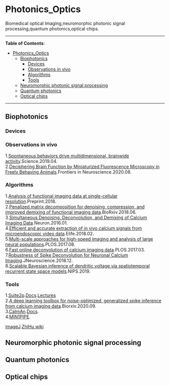 # Photonics_Optics
Biomedical optical Imaging,neuromorphic photonic signal processing,quantum photonics,optical chips.

*****************

**Table of Contents**:

- [Photonics_Optics](#Photonics_Optics)
  - [Biophotonics](#Biophotonics)
    - [Devices](#Devices)
    - [Observations in vivo](#observations-in-vivo)
    - [Algorithms](#algorithms)
    - [Tools](#tools)
  - [Neuromorphic photonic signal processing](#neuromorphic-photonic-signal-processing)
  - [Quantum photonics](#quantum-photonics)
  - [Optical chips](#optical-chips)
*****************


## Biophotonics
### Devices

### Observations in vivo
1.[Spontaneous behaviors drive multidimensional, brainwide activity](https://science.sciencemag.org/content/364/6437/eaav7893.full).Science.2019.04.<br>
2.[Deciphering Brain Function by Miniaturized Fluorescence Microscopy in Freely Behaving Animals](https://www.frontiersin.org/articles/10.3389/fnins.2020.00819/full).Frontiers in Neuroscience.2020.08.<br>

### Algorithms
1.[Analysis of functional imaging data at single-cellular resolution](https://www.overleaf.com/project/5c658cc993a57c30f070b3fa).Preprint.2018.<br>
2.[Penalized matrix decomposition for denoising, compression, and improved demixing of functional imaging data](https://www.biorxiv.org/content/10.1101/334706v3).BioRxiv.2018.06.<br>
3.[Simultaneous Denoising, Deconvolution, and Demixing of Calcium Imaging Data](https://www.cell.com/neuron/fulltext/S0896-6273(15)01084-3).Neuron.2016.01.<br>
4.[Efficient and accurate extraction of in vivo calcium signals from microendoscopic video data](https://elifesciences.org/articles/28728).Elife.2018.02.<br>
5.[Multi-scale approaches for high-speed imaging and analysis of large neural populations](https://journals.plos.org/ploscompbiol/article?id=10.1371/journal.pcbi.1005685).PLOS.2017.08.<br>
6.[Fast online deconvolution of calcium imaging data](https://journals.plos.org/ploscompbiol/article?id=10.1371/journal.pcbi.1005423).PLOS.2017.03.<br>
7.[Robustness of Spike Deconvolution for Neuronal Calcium Imaging](https://www.jneurosci.org/content/38/37/7976).JNeuroscience.2018.12.<br>
8.[Scalable Bayesian inference of dendritic voltage via spatiotemporal recurrent state space models](https://papers.nips.cc/paper/9206-scalable-bayesian-inference-of-dendritic-voltage-via-spatiotemporal-recurrent-state-space-models).NIPS.2019.<br>

### Tools
1.[Suite2p](https://github.com/MouseLand/suite2p).[Docs](https://suite2p.readthedocs.io/en/latest/index.html).[Lectures](https://www.youtube.com/watch?v=HpL5XNtC5wU&list=PLutb8FMs2QdNqL4h4NrNhSHgLGk4sXarb&index=1)<br>
2.[A deep learning toolbox for noise-optimized, generalized spike inference from calcium imaging data](https://www.biorxiv.org/content/10.1101/2020.08.31.272450v1).Biorxiv.2020.09.<br>
3.[CaImAn](https://github.com/flatironinstitute/CaImAn).[Docs](https://caiman.readthedocs.io/en/master/Overview.html).<br>
4.[MIN1PIPE](https://github.com/OtchyLab/MIN1PIPE).<br>



[imageJ](https://imagej.nih.gov/ij/index.html).[ZhiHu wiki](https://zhuanlan.zhihu.com/c_1069243926476673024)<br>
## Neuromorphic photonic signal processing

## Quantum photonics

## Optical chips
